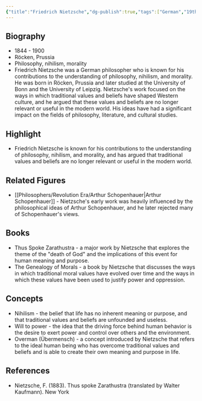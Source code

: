 ```yaml
---
{"title":"Friedrich Nietzsche","dg-publish":true,"tags":["German","19th century","modern-era","figures"],"born-date":1844,"keywords":"Friedrich Nietzsche, philosophy, nihilism, morality","aliases":"German philosopher","permalink":"/philosophers/modern-era/friedrich-nietzsche/","dgPassFrontmatter":true}
---
```



## Biography

-   1844 - 1900
-   Röcken, Prussia
-   Philosophy, nihilism, morality
-   Friedrich Nietzsche was a German philosopher who is known for his contributions to the understanding of philosophy, nihilism, and morality. He was born in Röcken, Prussia and later studied at the University of Bonn and the University of Leipzig. Nietzsche's work focused on the ways in which traditional values and beliefs have shaped Western culture, and he argued that these values and beliefs are no longer relevant or useful in the modern world. His ideas have had a significant impact on the fields of philosophy, literature, and cultural studies.

## Highlight

-   Friedrich Nietzsche is known for his contributions to the understanding of philosophy, nihilism, and morality, and has argued that traditional values and beliefs are no longer relevant or useful in the modern world.

## Related Figures

-   [[Philosophers/Revolution Era/Arthur Schopenhauer\|Arthur Schopenhauer]] - Nietzsche's early work was heavily influenced by the philosophical ideas of Arthur Schopenhauer, and he later rejected many of Schopenhauer's views.

## Books

-   Thus Spoke Zarathustra - a major work by Nietzsche that explores the theme of the "death of God" and the implications of this event for human meaning and purpose.
-   The Genealogy of Morals - a book by Nietzsche that discusses the ways in which traditional moral values have evolved over time and the ways in which these values have been used to justify power and oppression.

## Concepts

-   Nihilism - the belief that life has no inherent meaning or purpose, and that traditional values and beliefs are unfounded and useless.
-   Will to power - the idea that the driving force behind human behavior is the desire to exert power and control over others and the environment.
-   Overman (Übermensch) - a concept introduced by Nietzsche that refers to the ideal human being who has overcome traditional values and beliefs and is able to create their own meaning and purpose in life.

## References

-   Nietzsche, F. (1883). Thus spoke Zarathustra (translated by Walter Kaufmann). New York